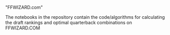 "FFWIZARD.com" 

The notebooks in the repository contain the code/algorithms for calculating the draft rankings and optimal quarterback combinations on FFWIZARD.COM
